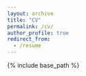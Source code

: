 ```yaml
---
layout: archive
title: "CV"
permalink: /cv/
author_profile: true
redirect_from:
  - /resume
---
```


{% include base_path %}

 <object src="polarblairx.github.io/images/Young-CV-Jan2025.pdf" width="1000" height="1000" type='application/pdf'></object>



